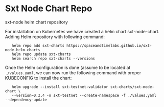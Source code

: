 # Sxt Node Chart Repo

sxt-node helm chart repository

For installation on Kubernetes we have created a helm chart sxt-node-chart. Adding Helm repository with following command:

```
   helm repo add sxt-charts https://spaceandtimelabs.github.io/sxt-node-helm-charts
   helm repo update sxt-charts
   helm search repo sxt-charts --versions
```

Once the Helm configuration is done (assume to be located at `./values.yaml`, we can now run the following command with proper KUBECONFIG to install the chart:

```
   helm upgrade --install sxt-testnet-validator sxt-charts/sxt-node-chart \
   --version=0.3.4 -n sxt-testnet --create-namespace -f ./values.yaml --dependency-update
```




